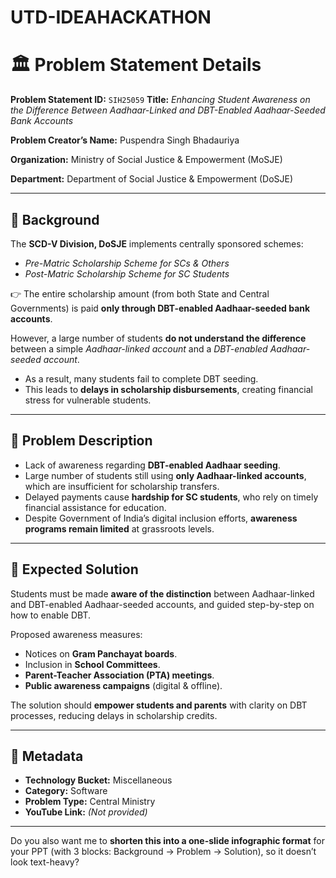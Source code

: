 # UTD-IDEAHACKATHON

# 🏛️ Problem Statement Details

**Problem Statement ID:** `SIH25059`
**Title:** *Enhancing Student Awareness on the Difference Between Aadhaar-Linked and DBT-Enabled Aadhaar-Seeded Bank Accounts*

**Problem Creator’s Name:** Puspendra Singh Bhadauriya

**Organization:** Ministry of Social Justice & Empowerment (MoSJE)

**Department:** Department of Social Justice & Empowerment (DoSJE)

---

## 📌 Background

The **SCD-V Division, DoSJE** implements centrally sponsored schemes:

* *Pre-Matric Scholarship Scheme for SCs & Others*
* *Post-Matric Scholarship Scheme for SC Students*

👉 The entire scholarship amount (from both State and Central Governments) is paid **only through DBT-enabled Aadhaar-seeded bank accounts**.

However, a large number of students **do not understand the difference** between a simple *Aadhaar-linked account* and a *DBT-enabled Aadhaar-seeded account*.

* As a result, many students fail to complete DBT seeding.
* This leads to **delays in scholarship disbursements**, creating financial stress for vulnerable students.

---

## 📌 Problem Description

* Lack of awareness regarding **DBT-enabled Aadhaar seeding**.
* Large number of students still using **only Aadhaar-linked accounts**, which are insufficient for scholarship transfers.
* Delayed payments cause **hardship for SC students**, who rely on timely financial assistance for education.
* Despite Government of India’s digital inclusion efforts, **awareness programs remain limited** at grassroots levels.

---

## 📌 Expected Solution

Students must be made **aware of the distinction** between Aadhaar-linked and DBT-enabled Aadhaar-seeded accounts, and guided step-by-step on how to enable DBT.

Proposed awareness measures:

* Notices on **Gram Panchayat boards**.
* Inclusion in **School Committees**.
* **Parent-Teacher Association (PTA) meetings**.
* **Public awareness campaigns** (digital & offline).

The solution should **empower students and parents** with clarity on DBT processes, reducing delays in scholarship credits.

---

## 📌 Metadata

* **Technology Bucket:** Miscellaneous
* **Category:** Software
* **Problem Type:** Central Ministry
* **YouTube Link:** *(Not provided)*

---

Do you also want me to **shorten this into a one-slide infographic format** for your PPT (with 3 blocks: Background → Problem → Solution), so it doesn’t look text-heavy?
